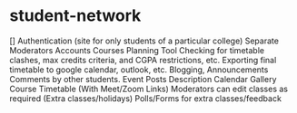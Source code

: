 # student-network

[] Authentication (site for only students of a particular college)
Separate Moderators Accounts
Courses Planning Tool
Checking for timetable clashes, max credits criteria, and CGPA restrictions, etc.
Exporting final timetable to google calendar, outlook, etc.
Blogging, Announcements
Comments by other students.
Event Posts
Description
Calendar
Gallery
Course Timetable (With Meet/Zoom Links)
Moderators can edit classes as required (Extra classes/holidays)
Polls/Forms for extra classes/feedback
